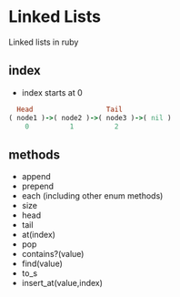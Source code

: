 # Linked Lists

Linked lists in ruby

## index

- index starts at 0
```ruby
  Head                  Tail
( node1 )->( node2 )->( node3 )->( nil )
    0          1          2
```

## methods

- append
- prepend
- each (including other enum methods)
- size
- head
- tail
- at(index)
- pop
- contains?(value)
- find(value)
- to_s
- insert_at(value,index)